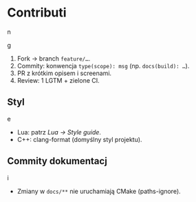 # Contributi

n

g

1. Fork → branch `feature/…`.
2. Commity: konwencja `type(scope): msg` (np. `docs(build): …`).
3. PR z krótkim opisem i screenami.
4. Review: 1 LGTM + zielone CI.

## Styl

e

- Lua: patrz _Lua → Style guide_.
- C++: clang-format (domyślny styl projektu).

## Commity dokumentacj

i

- Zmiany w `docs/**` nie uruchamiają CMake (paths-ignore).
